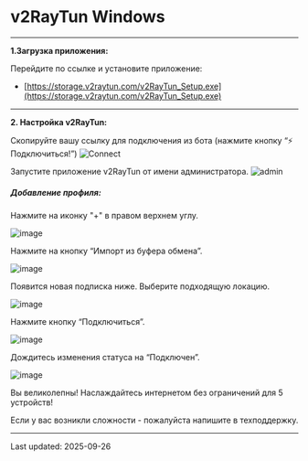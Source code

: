 # v2RayTun Windows
------------


**1.Загрузка приложения:**

Перейдите по ссылке и установите приложение:
- [https://storage.v2raytun.com/v2RayTun_Setup.exe](https://storage.v2raytun.com/v2RayTun_Setup.exe)

------------
**2. Настройка v2RayTun:**

Скопируйте вашу ссылку для подключения из бота (нажмите кнопку “⚡️ Подключиться!”)
![Connect](https://raw.githubusercontent.com/skypathv/happ/main/images/common/status.png)

Запустите приложение v2RayTun от имени администратора.
![admin](https://raw.githubusercontent.com/skypathv/happ/main/images/windows/v2raytun/run_admin.png)

##### Добавление профиля:

Нажмите на иконку "+" в правом верхнем углу.

![image](https://raw.githubusercontent.com/skypathv/happ/main/images/windows/v2raytun/plus_button.png)

Нажмите на кнопку “Импорт из буфера обмена”.

![image](https://raw.githubusercontent.com/skypathv/happ/main/images/windows/v2raytun/clipboard.png)

Появится новая подписка ниже. Выберите подходящую локацию.

![image](https://raw.githubusercontent.com/skypathv/happ/main/images/windows/v2raytun/sub_added.png)

Нажмите кнопку “Подключиться”.

![image](https://raw.githubusercontent.com/skypathv/happ/main/images/windows/v2raytun/connect.png)

Дождитесь изменения статуса на “Подключен”.

![image](https://raw.githubusercontent.com/skypathv/happ/main/images/windows/v2raytun/connected.png)

Вы великолепны! Наслаждайтесь интернетом без ограничений для 5 устройств!

Если у вас возникли сложности - пожалуйста напишите в техподдержку.




-----------
Last updated: 2025-09-26 
